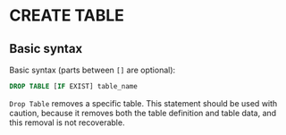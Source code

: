 # CREATE TABLE

## Basic syntax

Basic syntax (parts between `[]` are optional):
```sql
DROP TABLE [IF EXIST] table_name
```

`Drop Table` removes a specific table. This statement should be used with caution, because it removes both the table definition and table data, and this removal is not recoverable.